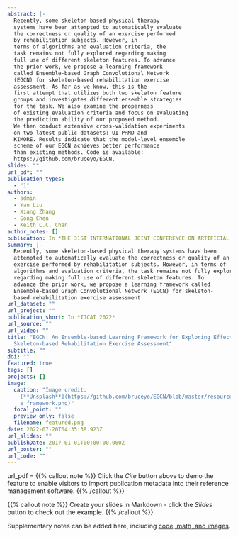 ```yaml
---
abstract: |-
  Recently, some skeleton-based physical therapy
  systems have been attempted to automatically evaluate
  the correctness or quality of an exercise performed
  by rehabilitation subjects. However, in
  terms of algorithms and evaluation criteria, the
  task remains not fully explored regarding making
  full use of different skeleton features. To advance
  the prior work, we propose a learning framework
  called Ensemble-based Graph Convolutional Network
  (EGCN) for skeleton-based rehabilitation exercise
  assessment. As far as we know, this is the
  first attempt that utilizes both two skeleton feature
  groups and investigates different ensemble strategies
  for the task. We also examine the properness
  of existing evaluation criteria and focus on evaluating
  the prediction ability of our proposed method.
  We then conduct extensive cross-validation experiments
  on two latest public datasets: UI-PRMD and
  KIMORE. Results indicate that the model-level ensemble
  scheme of our EGCN achieves better performance
  than existing methods. Code is available:
  https://github.com/bruceyo/EGCN.
slides: ""
url_pdf: ""
publication_types:
  - "1"
authors:
  - admin
  - Yan Liu
  - Xiang Zhang
  - Gong Chen
  - Keith C.C. Chan
author_notes: []
publication: In *THE 31ST INTERNATIONAL JOINT CONFERENCE ON ARTIFICIAL INTELLIGENCE*
summary: |-
  Recently, some skeleton-based physical therapy systems have been
  attempted to automatically evaluate the correctness or quality of an
  exercise performed by rehabilitation subjects. However, in terms of
  algorithms and evaluation criteria, the task remains not fully explored
  regarding making full use of different skeleton features. To
  advance the prior work, we propose a learning framework called
  Ensemble-based Graph Convolutional Network (EGCN) for skeleton-
  based rehabilitation exercise assessment.
url_dataset: ""
url_project: ""
publication_short: In *IJCAI 2022*
url_source: ""
url_video: ""
title: "EGCN: An Ensemble-based Learning Framework for Exploring Effective
  Skeleton-based Rehabilitation Exercise Assessment"
subtitle: ""
doi: ""
featured: true
tags: []
projects: []
image:
  caption: "Image credit:
    [**Unsplash**](https://github.com/bruceyo/EGCN/blob/master/resource/ensembl\
    e_framework.png)"
  focal_point: ""
  preview_only: false
  filename: featured.png
date: 2022-07-20T04:35:38.923Z
url_slides: ""
publishDate: 2017-01-01T00:00:00.000Z
url_poster: ""
url_code: ""
---
```

url_pdf = 
{{% callout note %}}
Click the _Cite_ button above to demo the feature to enable visitors to import publication metadata into their reference management software.
{{% /callout %}}

{{% callout note %}}
Create your slides in Markdown - click the _Slides_ button to check out the example.
{{% /callout %}}

Supplementary notes can be added here, including [code, math, and images](https://wowchemy.com/docs/writing-markdown-latex/).

